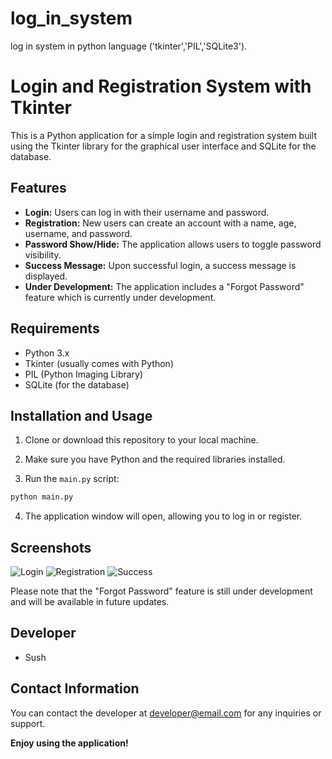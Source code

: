 # log_in_system
log in system in python language ('tkinter','PIL','SQLite3').
# Login and Registration System with Tkinter

This is a Python application for a simple login and registration system built using the Tkinter library for the graphical user interface and SQLite for the database.

## Features

- **Login:** Users can log in with their username and password.
- **Registration:** New users can create an account with a name, age, username, and password.
- **Password Show/Hide:** The application allows users to toggle password visibility.
- **Success Message:** Upon successful login, a success message is displayed.
- **Under Development:** The application includes a "Forgot Password" feature which is currently under development.

## Requirements

- Python 3.x
- Tkinter (usually comes with Python)
- PIL (Python Imaging Library)
- SQLite (for the database)

## Installation and Usage

1. Clone or download this repository to your local machine.

2. Make sure you have Python and the required libraries installed.

3. Run the `main.py` script:

```bash
python main.py
```

4. The application window will open, allowing you to log in or register.

## Screenshots

![Login](screenshots/login.png)
![Registration](screenshots/registration.png)
![Success](screenshots/success.png)

Please note that the "Forgot Password" feature is still under development and will be available in future updates.

## Developer

- Sush

## Contact Information

You can contact the developer at [developer@email.com](mailto:developer@email.com) for any inquiries or support.

**Enjoy using the application!**
